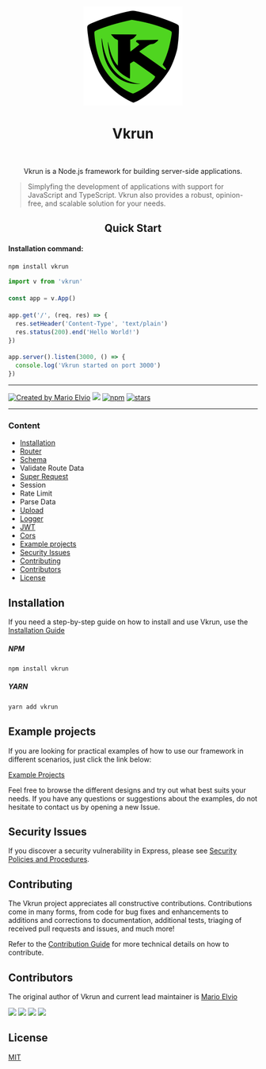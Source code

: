 <div align="center">
  <img src="logo.svg" width="200px" align="center" alt="Vkrun logo" />
  <h1 align="center">Vkrun</h1>
  <br/>
  <p align="center">
    Vkrun is a Node.js framework for building server-side applications. 
  </p>
</div>

> Simplyfing the development of applications with support for JavaScript and TypeScript. Vkrun also provides a robust, opinion-free, and scalable solution for your needs.

<h2 align="center">Quick Start</h2>

#### Installation command:
```bash
npm install vkrun
```

```ts
import v from 'vkrun'

const app = v.App()

app.get('/', (req, res) => {
  res.setHeader('Content-Type', 'text/plain')
  res.status(200).end('Hello World!')
})

app.server().listen(3000, () => {
  console.log('Vkrun started on port 3000')
})
```

<hr/>

<a href="https://github.com/jukerah" rel="nofollow"><img src="https://img.shields.io/badge/created%20by-Mario%20Elvio-blue.svg" alt="Created by Mario Elvio"></a>
[<img src="https://img.shields.io/badge/License%20-MIT-blue.svg">](LICENSE)
<a href="https://www.npmjs.com/package/vkrun" rel="nofollow"><img src="https://img.shields.io/npm/dw/vkrun.svg?color=blue" alt="npm"></a>
<a href="https://www.npmjs.com/package/vkrun" rel="nofollow"><img src="https://img.shields.io/github/stars/vkrunjs/vkrun" alt="stars"></a>

<hr/>

### Content
- [Installation](#installation)
- [Router](./src/modules/router/Readme.md)
- [Schema](./src/modules/schema/Readme.md)
- Validate Route Data
- [Super Request](./src/modules/super-request/Readme.md)
- Session
- Rate Limit
- Parse Data
- [Upload](./src/modules/upload/Readme.md)
- [Logger](./src/modules/logger/Readme.md)
- [JWT](./src/modules/jwt/Readme.md)
- [Cors](./src/modules/cors/Readme.md)
- [Example projects](#example-projects)
- [Security Issues](#security-issues)
- [Contributing](#contributing)
- [Contributors](#contributors)
- [License](#license)

<h2 id="installation">Installation</h2>

If you need a step-by-step guide on how to install and use Vkrun, use the [Installation Guide](Installation-Guide.md)

##### NPM

```bash
npm install vkrun
```

##### YARN

```bash
yarn add vkrun
```

<h2 id="example-projects">Example projects</h2>

If you are looking for practical examples of how to use our framework in different scenarios, just click the link below:

[Example Projects](https://github.com/vkrunjs/vkrun/tree/main/examples)

Feel free to browse the different designs and try out what best suits your needs. If you have any questions or suggestions about the examples, do not hesitate to contact us by opening a new Issue.

<h2 id="security-issues">Security Issues</h2>

If you discover a security vulnerability in Express, please see [Security Policies and Procedures](Security.md).

<h2 id="contributing">Contributing</h2>

The Vkrun project appreciates all constructive contributions. Contributions come in many forms, from code for bug fixes and enhancements to additions and corrections to documentation, additional tests, triaging of received pull requests and issues, and much more!

Refer to the [Contribution Guide](Contributing.md) for more technical details on how to contribute.

<h2 id="contributors">Contributors</h2>

The original author of Vkrun and current lead maintainer is [Mario Elvio](https://www.linkedin.com/in/marioelvio)

<a href="https://github.com/jukerah" target="_blank"><img src="https://img.shields.io/badge/GitHub-blue?style=for-the-badge&logo=github&logoColor=white" target="_blank"></a>
<a href = "mailto:juka.mebaj@gmail.com"><img src="https://img.shields.io/badge/Gmail-blue?style=for-the-badge&logo=gmail&logoColor=white" target="_blank"></a>
<a href="https://www.linkedin.com/in/marioelvio" target="_blank"><img src="https://img.shields.io/badge/LinkedIn-blue?style=for-the-badge&logo=linkedin&logoColor=white" target="_blank"></a>
<a href="https://api.whatsapp.com/send?phone=5516988658468" target="_blank"><img src="https://img.shields.io/badge/WhatsApp-blue?style=for-the-badge&logo=whatsapp&logoColor=white" target="_blank"></a> 

<h2 id="license">License</h2>

[MIT](LICENSE)